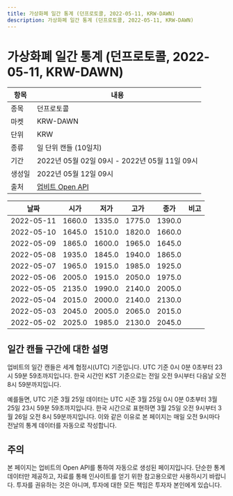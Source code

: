 ```yaml
---
title: 가상화폐 일간 통계 (던프로토콜, 2022-05-11, KRW-DAWN)
description: 가상화폐 일간 통계 (던프로토콜, 2022-05-11, KRW-DAWN)
---
```



가상화폐 일간 통계 (던프로토콜, 2022-05-11, KRW-DAWN)
===

|항목|내용|
|--|--|
|종목|던프로토콜|
|마켓|KRW-DAWN|
|단위|KRW|
|종류|일 단위 캔들 (10일치)|
|기간|2022년 05월 02일 09시 - 2022년 05월 11일 09시|
|생성일|2022년 05월 12일 09시|
|출처|[업비트 Open API](https://docs.upbit.com)|


|날짜|시가|저가|고가|종가|비고|
|--|--|--|--|--|--|
|2022-05-11|1660.0|1335.0|1775.0|1390.0|    |
|2022-05-10|1645.0|1510.0|1820.0|1660.0|    |
|2022-05-09|1865.0|1600.0|1965.0|1645.0|    |
|2022-05-08|1935.0|1845.0|1940.0|1865.0|    |
|2022-05-07|1965.0|1915.0|1985.0|1925.0|    |
|2022-05-06|2005.0|1915.0|2050.0|1975.0|    |
|2022-05-05|2135.0|1990.0|2140.0|2005.0|    |
|2022-05-04|2015.0|2000.0|2140.0|2130.0|    |
|2022-05-03|2045.0|2005.0|2065.0|2015.0|    |
|2022-05-02|2025.0|1985.0|2130.0|2045.0|    |


일간 캔들 구간에 대한 설명
---


업비트의 일간 캔들은 세계 협정시(UTC) 기준입니다. 
UTC 기준 0시 0분 0초부터 23시 59분 59초까지입니다. 
한국 시간인 KST 기준으로는 전일 오전 9시부터 다음날 오전 8시 59분까지입니다. 


예를들면, UTC 기준 3월 25일 데이터는 UTC 시준 3월 25일 0시 0분 0초부터 3월 25일 23시 59분 59초까지입니다. 
한국 시간으로 표현하면 3월 25일 오전 9시부터 3월 26일 오전 8시 59분까지입니다. 
이와 같은 이유로 본 페이지는 매일 오전 9시마다 전날의 통계 데이터를 자동으로 작성합니다. 


주의
---


본 페이지는 업비트의 Open API를 통하여 자동으로 생성된 페이지입니다. 
단순한 통계 데이터만 제공하고, 자료를 통해 인사이트를 얻기 위한 참고용으로만 사용하시기 바랍니다. 
투자를 권유하는 것은 아니며, 투자에 대한 모든 책임은 투자자 본인에게 있습니다. 
